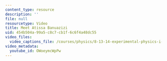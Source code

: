 ```yaml
---
content_type: resource
description: ''
file: null
resourcetype: Video
title: Meet Atissa Banuazizi
uid: 454b504a-99a5-c8c7-cb1f-6c6f4a48dc55
video_files:
  video_captions_file: /courses/physics/8-13-14-experimental-physics-i-ii-junior-lab-fall-2016-spring-2017/instructor-insights/atissa-banuazizis-insights/meet-atissa-banuazizi/OWoeymcWpPw.vtt
video_metadata:
  youtube_id: OWoeymcWpPw
---
```

